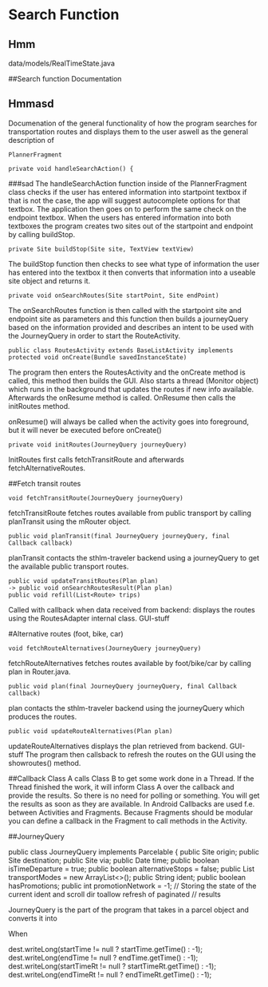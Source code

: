 
# Search Function


## Hmm

data/models/RealTimeState.java <br/>

##Search function Documentation
## Hmmasd

Documenation of the general functionality of how the program searches for transportation routes and displays them to the user aswell as the general description of 


```
PlannerFragment

private void handleSearchAction() {
```
###sad
The handleSearchAction function inside of the PlannerFragment class checks if the user has entered information into startpoint textbox if that is not the case, the app will suggest autocomplete options for that textbox. The application then goes on to perform the same check on the endpoint textbox. When the users has entered information into both textboxes the program creates two sites out of the startpoint and endpoint by calling buildStop.

```
private Site buildStop(Site site, TextView textView)
```


The buildStop function then checks to see what type of information the user has entered into the textbox it then converts that information into a useable site object and returns it.

```
private void onSearchRoutes(Site startPoint, Site endPoint) 
```

The onSearchRoutes function is then called with the startpoint site and endpoint site as parameters and this function then builds a journeyQuery based on the information provided and describes an intent to be used with the JourneyQuery in order to start the RouteActivity. 

```
public class RoutesActivity extends BaseListActivity implements
protected void onCreate(Bundle savedInstanceState)
```

The program then enters the RoutesActivity and the onCreate method is called, this method then builds the GUI. Also starts a thread (Monitor object) which runs in the background that updates the routes if new info available.  Afterwards the onResume method is called. OnResume then calls the initRoutes method. 

onResume() will always be called when the activity goes into foreground, but it will never be executed before onCreate() 


```
private void initRoutes(JourneyQuery journeyQuery)
```

InitRoutes first calls fetchTransitRoute and afterwards fetchAlternativeRoutes.

##Fetch transit routes
```
void fetchTransitRoute(JourneyQuery journeyQuery)
```

fetchTransitRoute fetches routes available from public transport by calling planTransit using the mRouter object.

```
public void planTransit(final JourneyQuery journeyQuery, final Callback callback)
```

planTransit contacts the sthlm-traveler backend using a journeyQuery to get the available public transport routes.


```
public void updateTransitRoutes(Plan plan)
-> public void onSearchRoutesResult(Plan plan)
public void refill(List<Route> trips) 
```

Called with callback when data received from backend: displays the routes using the RoutesAdapter internal class. GUI-stuff


#Alternative routes (foot, bike, car)
```
void fetchRouteAlternatives(JourneyQuery journeyQuery)
```

fetchRouteAlternatives fetches routes available by foot/bike/car by calling plan in Router.java.

```
public void plan(final JourneyQuery journeyQuery, final Callback callback)
```

plan contacts the sthlm-traveler backend using the journeyQuery which produces the routes.

```
public void updateRouteAlternatives(Plan plan)
```

updateRouteAlternatives displays the plan retrieved from backend. GUI-stuff
The program then callsback to refresh the routes on the GUI using the showroutes() method.



##Callback
Class A calls Class B to get some work done in a Thread. If the Thread finished the work, it will inform Class A over the callback and provide the results. So there is no need for polling or something. You will get the results as soon as they are available.
In Android Callbacks are used f.e. between Activities and Fragments. Because Fragments should be modular you can define a callback in the Fragment to call methods in the Activity.









##JourneyQuery

public class JourneyQuery implements Parcelable {
   public Site origin;
   public Site destination;
   public Site via;
   public Date time;
   public boolean isTimeDeparture = true;
   public boolean alternativeStops = false;
   public List<String> transportModes = new ArrayList<>();
   public String ident;
   public boolean hasPromotions;
   public int promotionNetwork = -1;
   // Storing the state of the current ident and scroll dir toallow refresh of paginated
   // results

JourneyQuery is the part of the program that takes in a parcel object and converts it into 




When 

dest.writeLong(startTime != null ? startTime.getTime() : -1);
dest.writeLong(endTime != null ? endTime.getTime() : -1);
dest.writeLong(startTimeRt != null ? startTimeRt.getTime() : -1);
dest.writeLong(endTimeRt != null ? endTimeRt.getTime() : -1);













